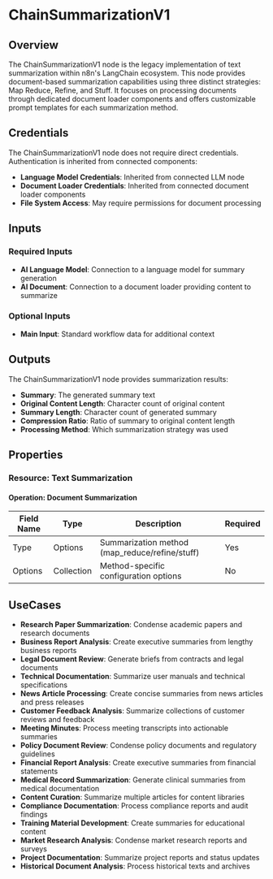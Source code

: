 # ChainSummarizationV1

## Overview

The ChainSummarizationV1 node is the legacy implementation of text summarization within n8n's LangChain ecosystem. This node provides document-based summarization capabilities using three distinct strategies: Map Reduce, Refine, and Stuff. It focuses on processing documents through dedicated document loader components and offers customizable prompt templates for each summarization method.

## Credentials

The ChainSummarizationV1 node does not require direct credentials. Authentication is inherited from connected components:

- **Language Model Credentials**: Inherited from connected LLM node
- **Document Loader Credentials**: Inherited from connected document loader components
- **File System Access**: May require permissions for document processing

## Inputs

### Required Inputs
- **AI Language Model**: Connection to a language model for summary generation
- **AI Document**: Connection to a document loader providing content to summarize

### Optional Inputs
- **Main Input**: Standard workflow data for additional context

## Outputs

The ChainSummarizationV1 node provides summarization results:

- **Summary**: The generated summary text
- **Original Content Length**: Character count of original content
- **Summary Length**: Character count of generated summary
- **Compression Ratio**: Ratio of summary to original content length
- **Processing Method**: Which summarization strategy was used

## Properties

### Resource: Text Summarization

#### Operation: Document Summarization

| Field Name | Type | Description | Required |
|---|---|---|---|
| Type | Options | Summarization method (map_reduce/refine/stuff) | Yes |
| Options | Collection | Method-specific configuration options | No |

## UseCases

- **Research Paper Summarization**: Condense academic papers and research documents
- **Business Report Analysis**: Create executive summaries from lengthy business reports
- **Legal Document Review**: Generate briefs from contracts and legal documents
- **Technical Documentation**: Summarize user manuals and technical specifications
- **News Article Processing**: Create concise summaries from news articles and press releases
- **Customer Feedback Analysis**: Summarize collections of customer reviews and feedback
- **Meeting Minutes**: Process meeting transcripts into actionable summaries
- **Policy Document Review**: Condense policy documents and regulatory guidelines
- **Financial Report Analysis**: Create executive summaries from financial statements
- **Medical Record Summarization**: Generate clinical summaries from medical documentation
- **Content Curation**: Summarize multiple articles for content libraries
- **Compliance Documentation**: Process compliance reports and audit findings
- **Training Material Development**: Create summaries for educational content
- **Market Research Analysis**: Condense market research reports and surveys
- **Project Documentation**: Summarize project reports and status updates
- **Historical Document Analysis**: Process historical texts and archives